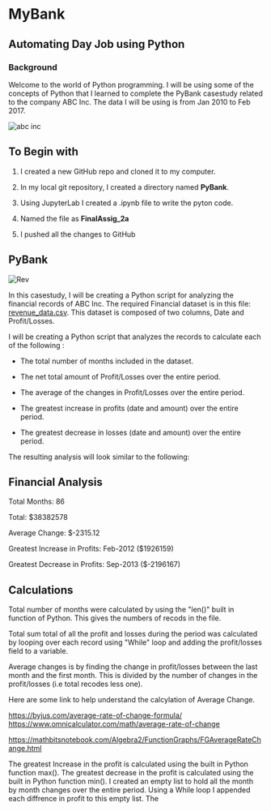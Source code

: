 
# MyBank
## Automating Day Job using Python
### Background
Welcome to the world of Python programming. I will be using some of the concepts of Python that I learned to complete the PyBank casestudy related to the company ABC Inc. The data I will be using is from Jan 2010 to Feb 2017. 

![abc inc](https://user-images.githubusercontent.com/83671629/119518260-5e286c80-bd46-11eb-9305-f3a1fd708815.png)


## To Begin with
  1) I created a new GitHub repo and cloned it to my computer.
  
  2) In my local git repository, I created a directory named **PyBank**.
  3) Using JupyterLab I created a .ipynb file to write the pyton code.
  4) Named the file as **FinalAssig_2a**
  5) I pushed all the changes to GitHub

## PyBank
![Rev](https://user-images.githubusercontent.com/83671629/119515011-7d71ca80-bd43-11eb-9383-d5c57a2a9e99.jpg)

In this casestudy, I will be creating a Python script for analyzing the financial records of ABC Inc. The required Financial dataset is in this file: [revenue_data.csv](revenue_data.csv). This dataset is composed of two columns, Date and Profit/Losses. 

I will be creating a Python script that analyzes the records to calculate each of the following :

* The total number of months included in the dataset.

* The net total amount of Profit/Losses over the entire period.

* The average of the changes in Profit/Losses over the entire period.

* The greatest increase in profits (date and amount) over the entire period.

* The greatest decrease in losses (date and amount) over the entire period.

The resulting analysis will look similar to the following:

  
  Financial Analysis
  ----------------------------
  Total Months: 86
  
  Total: $38382578
  
  Average  Change: $-2315.12
  
  Greatest Increase in Profits: Feb-2012 ($1926159)
  
  Greatest Decrease in Profits: Sep-2013 ($-2196167)
  
  ## Calculations
  
  Total number of months were calculated by using the "len()" built in function of Python. This gives the numbers of recods in the file.
  
  Total sum total of all the profit and losses during the period was calculated by looping over each record using "While" loop and adding the profit/losses field to a variable.
  
  Average changes is by finding the change in profit/losses between the last month and the first month. This is divided by the number of changes in the profit/losses (i.e total recodes less one).
  
  Here are some link to help understand the calcylation of Average Change.
 
  https://byjus.com/average-rate-of-change-formula/
  https://www.omnicalculator.com/math/average-rate-of-change
  
  https://mathbitsnotebook.com/Algebra2/FunctionGraphs/FGAverageRateChange.html
  
  
  The greatest Increase in the profit is calculated using the built in Python function max().
  The greatest decrease in the profit is calculated using the built in Python function min().
  I created an empty list to hold all the month by month changes over the entire period.
  Using a While loop I appended each diffrence in profit to this empty list.
  The 
  
  

## 

